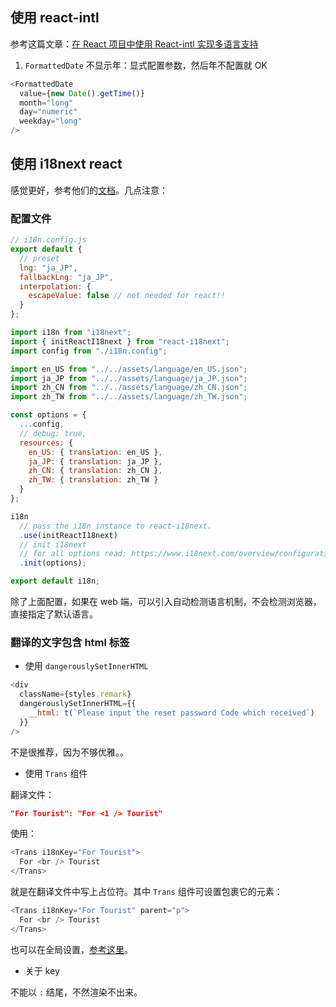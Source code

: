 ## 使用 react-intl

参考这篇文章：[在 React 项目中使用 React-intl 实现多语言支持](https://segmentfault.com/a/1190000005824920#articleHeader7)

1. `FormattedDate` 不显示年：显式配置参数，然后年不配置就 OK

```js
<FormattedDate
  value={new Date().getTime()}
  month="long"
  day="numeric"
  weekday="long"
/>
```

## 使用 i18next react

感觉更好，参考他们的[文档](https://react.i18next.com/)。几点注意：

### 配置文件

```js
// i18n.config.js
export default {
  // preset
  lng: "ja_JP",
  fallbackLng: "ja_JP",
  interpolation: {
    escapeValue: false // not needed for react!!
  }
};
```

```js
import i18n from "i18next";
import { initReactI18next } from "react-i18next";
import config from "./i18n.config";

import en_US from "../../assets/language/en_US.json";
import ja_JP from "../../assets/language/ja_JP.json";
import zh_CN from "../../assets/language/zh_CN.json";
import zh_TW from "../../assets/language/zh_TW.json";

const options = {
  ...config,
  // debug: true,
  resources: {
    en_US: { translation: en_US },
    ja_JP: { translation: ja_JP },
    zh_CN: { translation: zh_CN },
    zh_TW: { translation: zh_TW }
  }
};

i18n
  // pass the i18n instance to react-i18next.
  .use(initReactI18next)
  // init i18next
  // for all options read: https://www.i18next.com/overview/configuration-options
  .init(options);

export default i18n;
```

除了上面配置，如果在 web 端，可以引入自动检测语言机制，不会检测浏览器，直接指定了默认语言。

### 翻译的文字包含 html 标签

- 使用 `dangerouslySetInnerHTML`

```js
<div
  className={styles.remark}
  dangerouslySetInnerHTML={{
    __html: t(`Please input the reset password Code which received`)
  }}
/>
```

不是很推荐，因为不够优雅。。

- 使用 `Trans` 组件

翻译文件：

```json
"For Tourist": "For <1 /> Tourist"
```

使用：

```js
<Trans i18nKey="For Tourist">
  For <br /> Tourist
</Trans>
```

就是在翻译文件中写上占位符。其中 `Trans` 组件可设置包裹它的元素：

```js
<Trans i18nKey="For Tourist" parent="p">
  For <br /> Tourist
</Trans>
```

也可以在全局设置，[参考这里](https://react.i18next.com/latest/trans-component#additional-options-on-i-18-next-init)。

- 关于 key

不能以 `:` 结尾，不然渲染不出来。
